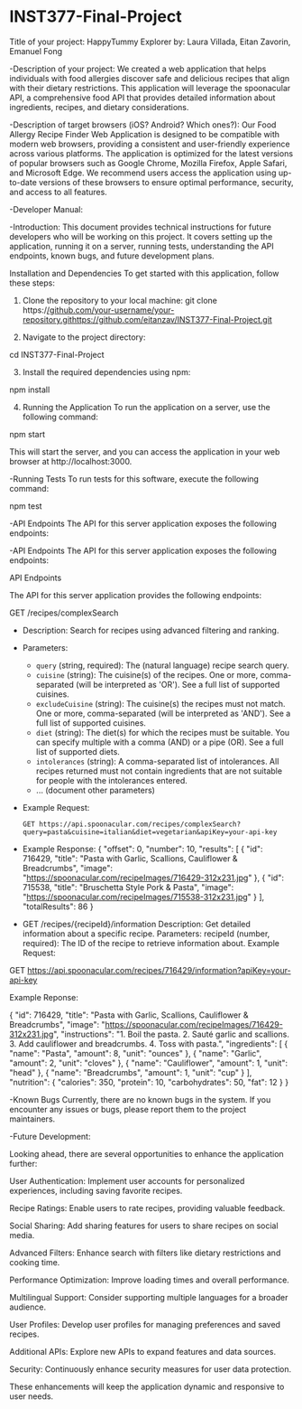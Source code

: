 # INST377-Final-Project

Title of your project: 
  HappyTummy Explorer
by: Laura Villada, Eitan Zavorin, Emanuel Fong

-Description of your project: We created a web application that helps individuals with food allergies discover safe and delicious recipes that align with their dietary restrictions. This application will leverage the spoonacular API, a comprehensive food API that provides detailed information about ingredients, recipes, and dietary considerations.

-Description of target browsers (iOS? Android? Which ones?): Our Food Allergy Recipe Finder Web Application is designed to be compatible with modern web browsers, providing a consistent and user-friendly experience across various platforms. The application is optimized for the latest versions of popular browsers such as Google Chrome, Mozilla Firefox, Apple Safari, and Microsoft Edge. We recommend users access the application using up-to-date versions of these browsers to ensure optimal performance, security, and access to all features. 

-Developer Manual: 

-Introduction:
This document provides technical instructions for future developers who will be working on this project. It covers setting up the application, running it on a server, running tests, understanding the API endpoints, known bugs, and future development plans.

Installation and Dependencies
To get started with this application, follow these steps:

1. Clone the repository to your local machine:
git clone https:/[/github.com/your-username/your-repository.git](https://github.com/eitanzav/INST377-Final-Project.git)https://github.com/eitanzav/INST377-Final-Project.git

2. Navigate to the project directory:

  cd INST377-Final-Project

3. Install the required dependencies using npm:

  npm install

4. Running the Application
To run the application on a server, use the following command:

  npm start

This will start the server, and you can access the application in your web browser at http://localhost:3000.

-Running Tests
To run tests for this software, execute the following command:

  npm test


-API Endpoints
The API for this server application exposes the following endpoints:

-API Endpoints
The API for this server application exposes the following endpoints:

API Endpoints

The API for this server application provides the following endpoints:

GET /recipes/complexSearch

- Description: Search for recipes using advanced filtering and ranking.
- Parameters:
  - `query` (string, required): The (natural language) recipe search query.
  - `cuisine` (string): The cuisine(s) of the recipes. One or more, comma-separated (will be interpreted as 'OR'). See a full list of supported cuisines.
  - `excludeCuisine` (string): The cuisine(s) the recipes must not match. One or more, comma-separated (will be interpreted as 'AND'). See a full list of supported cuisines.
  - `diet` (string): The diet(s) for which the recipes must be suitable. You can specify multiple with a comma (AND) or a pipe (OR). See a full list of supported diets.
  - `intolerances` (string): A comma-separated list of intolerances. All recipes returned must not contain ingredients that are not suitable for people with the intolerances entered.
  - ... (document other parameters)
- Example Request:
  ```http
  GET https://api.spoonacular.com/recipes/complexSearch?query=pasta&cuisine=italian&diet=vegetarian&apiKey=your-api-key
- Example Response:
{
    "offset": 0,
    "number": 10,
    "results": [
        {
            "id": 716429,
            "title": "Pasta with Garlic, Scallions, Cauliflower & Breadcrumbs",
            "image": "https://spoonacular.com/recipeImages/716429-312x231.jpg"
        },
        {
            "id": 715538,
            "title": "Bruschetta Style Pork & Pasta",
            "image": "https://spoonacular.com/recipeImages/715538-312x231.jpg"
        }
    ],
    "totalResults": 86
}



- GET /recipes/{recipeId}/information
Description: Get detailed information about a specific recipe.
Parameters:
recipeId (number, required): The ID of the recipe to retrieve information about.
Example Request:


GET https://api.spoonacular.com/recipes/716429/information?apiKey=your-api-key

Example Reponse: 

{
    "id": 716429,
    "title": "Pasta with Garlic, Scallions, Cauliflower & Breadcrumbs",
    "image": "https://spoonacular.com/recipeImages/716429-312x231.jpg",
    "instructions": "1. Boil the pasta. 2. Sauté garlic and scallions. 3. Add cauliflower and breadcrumbs. 4. Toss with pasta.",
    "ingredients": [
        {
            "name": "Pasta",
            "amount": 8,
            "unit": "ounces"
        },
        {
            "name": "Garlic",
            "amount": 2,
            "unit": "cloves"
        },
        {
            "name": "Cauliflower",
            "amount": 1,
            "unit": "head"
        },
        {
            "name": "Breadcrumbs",
            "amount": 1,
            "unit": "cup"
        }
    ],
    "nutrition": {
        "calories": 350,
        "protein": 10,
        "carbohydrates": 50,
        "fat": 12
    }
}



-Known Bugs
Currently, there are no known bugs in the system. If you encounter any issues or bugs, please report them to the project maintainers.


-Future Development:

  Looking ahead, there are several opportunities to enhance the application further:
  
  User Authentication: Implement user accounts for personalized experiences, including saving favorite recipes.
  
  Recipe Ratings: Enable users to rate recipes, providing valuable feedback.
  
  Social Sharing: Add sharing features for users to share recipes on social media.
  
  Advanced Filters: Enhance search with filters like dietary restrictions and cooking time.
  
  Performance Optimization: Improve loading times and overall performance.
  
  Multilingual Support: Consider supporting multiple languages for a broader audience.
  
  User Profiles: Develop user profiles for managing preferences and saved recipes.
  
  Additional APIs: Explore new APIs to expand features and data sources.
  
  Security: Continuously enhance security measures for user data protection.
  
  These enhancements will keep the application dynamic and responsive to user needs.



